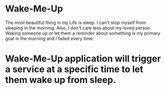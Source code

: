# Wake-Me-Up

The most beautiful thing in my Life is sleep. I can't stop myself from sleeping in the morning. Also, I don't care less about my loved person. Waking someone up or let them a reminder about something is my primary goal in the morning and I failed every time.

# Wake-Me-Up application will trigger a service at a specific time to let them wake up from sleep. 
